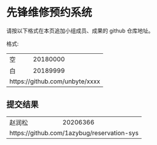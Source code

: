 # 先锋维修预约系统

请按以下格式在本页追加小组成员、成果的 github 仓库地址。

格式:

<table>
    <tr><td>空</td><td>20180000</td></tr>
    <tr><td>白</td><td>20189999</td></tr>
    <tr><td colspan="3">https://github.com/unbyte/xxxx</td></tr>
</table>



## 提交结果

<table>
    <tr><td>赵润松</td><td>20206366</td></tr>
    <tr><td colspan="3">https://github.com/1azybug/reservation-sys</td></tr>
</table>
